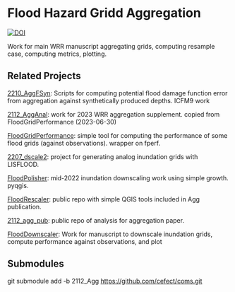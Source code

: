 # Flood Hazard Gridd Aggregation

[![DOI](https://zenodo.org/badge/440854458.svg)](https://zenodo.org/badge/latestdoi/440854458)

Work for main WRR manuscript aggregating grids, computing resample case, computing metrics, plotting.

## Related Projects

[2210_AggFSyn](https://github.com/cefect/2210_AggFSyn.git):  Scripts for computing potential flood damage function error from aggregation against synthetically produced depths. ICFM9 work

[2112_AggAnal](https://github.com/cefect/2112_AggAnal): work for 2023 WRR aggregation supplement. copied from FloodGridPerformance (2023-06-30)

[FloodGridPerformance](https://github.com/cefect/FloodGridPerformance): simple tool for computing the performance of some flood grids (against observations). wrapper on fperf.

[2207_dscale2](https://github.com/cefect/2207_dscale2): project for generating analog inundation grids with LISFLOOD. 

[FloodPolisher](https://github.com/cefect/FloodPolisher): mid-2022 inundation downscaling work using simple growth. pyqgis. 

[FloodRescaler](https://github.com/cefect/FloodRescaler): public repo with simple QGIS tools included in Agg publication.  

[2112_agg_pub](https://github.com/cefect/2112_agg_pub): public repo of analysis for aggregation paper. 

[FloodDownscaler](https://github.com/cefect/FloodDownscaler): Work for manuscript to downscale inundation grids, compute performance against observations, and plot

## Submodules
git submodule add -b 2112_Agg https://github.com/cefect/coms.git
